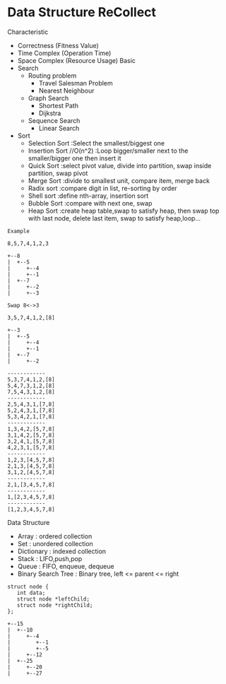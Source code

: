 # Data Structure ReCollect
Characteristic
  - Correctness (Fitness Value)
  - Time Complex (Operation Time)
  - Space Complex (Resource Usage)
Basic
  - Search
    - Routing problem
      - Travel Salesman Problem
      - Nearest Neighbour
    - Graph Search
      - Shortest Path
      - Dijkstra
    - Sequence Search
      - Linear Search
  - Sort
    - Selection Sort
      :Select the smallest/biggest one
    - Insertion Sort //O(n^2)
      :Loop bigger/smaller next to the smaller/bigger one then insert it
    - Quick Sort
      :select pivot value, divide into partition, swap inside partition, swap pivot
    - Merge Sort
      :divide to smallest unit, compare item, merge back 
    - Radix sort
      :compare digit in list, re-sorting by order
    - Shell sort
      :define nth-array, insertion sort
    - Bubble Sort
      :compare with next one, swap
    - Heap Sort
      :create heap table,swap to satisfy heap, then swap top with last node, delete last item, swap to satisfy heap,loop...

```
Example

8,5,7,4,1,2,3
 
+--8
|  +--5
|     +--4
|     +--1
|  +--7
|     +--2
|     +--3

Swap 8<->3

3,5,7,4,1,2,[8]

+--3
|  +--5
|     +--4
|     +--1
|  +--7
|     +--2

------------
5,3,7,4,1,2,[8]
5,4,7,3,1,2,[8]
7,5,4,3,1,2,[8]
------------
2,5,4,3,1,[7,8]
5,2,4,3,1,[7,8]
5,3,4,2,1,[7,8]
------------
1,3,4,2,[5,7,8]
3,1,4,2,[5,7,8]
3,2,4,1,[5,7,8]
4,2,3,1,[5,7,8]
------------
1,2,3,[4,5,7,8]
2,1,3,[4,5,7,8]
3,1,2,[4,5,7,8]
------------
2,1,[3,4,5,7,8]
------------
1,[2,3,4,5,7,8]
------------
[1,2,3,4,5,7,8]
```

Data Structure
  - Array
    : ordered collection
  - Set
    : unordered collection
  - Dictionary
    : indexed collection
  - Stack 
    : LIFO,push,pop
  - Queue 
    : FIFO, enqueue, dequeue
  - Binary Search Tree
    : Binary tree, left <= parent <= right

```
struct node {
   int data;   
   struct node *leftChild;
   struct node *rightChild;
};

+--15
|  +--10
|     +--4
|        +--1
|        +--5
|     +--12
|  +--25
|     +--20
|     +--27
```
